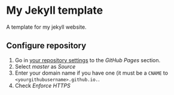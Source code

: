 # My Jekyll template

A template for my jekyll website.

## Configure repository

1. Go in [your repository settings](https://github.com/MartinDelille/jekyll-template/settings) to the *GitHub Pages* section.
1. Select *master* as *Source*
1. Enter your domain name if you have one (it must be a `CNAME` to `<yourgithubusername>.github.io.`.
1. Check *Enforce HTTPS*
